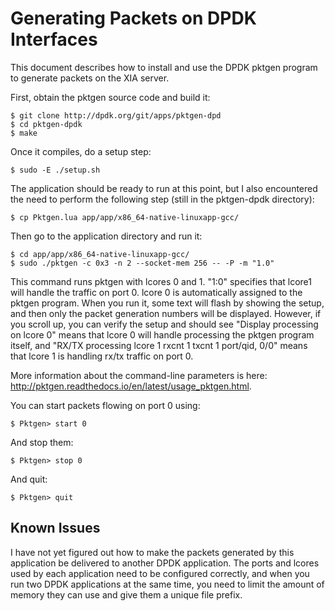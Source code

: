 # Generating Packets on DPDK Interfaces

This document describes how to install and use the DPDK pktgen program to generate packets on the XIA server.

First, obtain the pktgen source code and build it:

    $ git clone http://dpdk.org/git/apps/pktgen-dpd
    $ cd pktgen-dpdk
    $ make

Once it compiles, do a setup step:

    $ sudo -E ./setup.sh

The application should be ready to run at this point, but I also encountered the need to perform the following step (still in the pktgen-dpdk directory):

    $ cp Pktgen.lua app/app/x86_64-native-linuxapp-gcc/

Then go to the application directory and run it:

    $ cd app/app/x86_64-native-linuxapp-gcc/
    $ sudo ./pktgen -c 0x3 -n 2 --socket-mem 256 -- -P -m "1.0"

This command runs pktgen with lcores 0 and 1. "1:0" specifies that lcore1 will handle the traffic on port 0. lcore 0 is automatically assigned to the pktgen program. When you run it, some text will flash by showing the setup, and then only the packet generation numbers will be displayed. However, if you scroll up, you can verify the setup and should see "Display processing on lcore 0" means that lcore 0 will handle processing the pktgen program itself, and "RX/TX processing lcore 1 rxcnt 1 txcnt 1 port/qid, 0/0" means that lcore 1 is handling rx/tx traffic on port 0.

More information about the command-line parameters is here: <http://pktgen.readthedocs.io/en/latest/usage_pktgen.html>.

You can start packets flowing on port 0 using:

    $ Pktgen> start 0

And stop them:

    $ Pktgen> stop 0

And quit:

    $ Pktgen> quit

## Known Issues

I have not yet figured out how to make the packets generated by this application be delivered to another DPDK application. The ports and lcores used by each application need to be configured correctly, and when you run two DPDK applications at the same time, you need to limit the amount of memory they can use and give them a unique file prefix.
